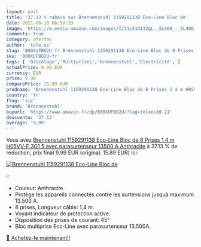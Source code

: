```yaml
---
layout: post
title: '37.13 % rabais sur Brennenstuhl 1159291138 Eco-Line Bloc de'
date: 2021-06-18 06:58:33
image: 'https://m.media-amazon.com/images/I/31L51OI32gL._SL500_._SL400_.jpg'
comments: true
category: ofertas
author: 'tole.es'
slug: 'B00XUFBO2U-fr Brennenstuhl 1159291138 Eco-Line Bloc de 8 Prises 1 4 m...'
sku: 'B00XUFBO2U-fr'
tags: [ 'Bricolage','Multiprises','brennenstuhl','Électricité', ]
actualPrice: 9.99 EUR
currency: EUR
price: 9.99
comparePrice: 15.89 EUR
prodname: 'Brennenstuhl 1159291138 Eco-Line Bloc de 8 Prises 1 4 m H05VV-F 3G1 5 avec parasurtenseur 13500 A Anthracite'
country: 'fr'
flag: '🇫🇷'
brand: 'Brennenstuhl'
buyurl: 'https://www.amazon.fr/dp/B00XUFBO2U/?tag=tolees0d-21'
descuento: '37.13'
average: '9.99'
---
```


Vous avez [Brennenstuhl 1159291138 Eco-Line Bloc de 8 Prises 1 4 m H05VV-F 3G1 5 avec parasurtenseur 13500 A Anthracite](https://www.amazon.fr/dp/B00XUFBO2U/?tag=tolees0d-21)  à  37.13 % de réduction, prix final  9.99 EUR (original: 15.89 EUR) ici:

[![Brennenstuhl 1159291138 Eco-Line Bloc de](https://m.media-amazon.com/images/I/31L51OI32gL._SL500_._SL400_.jpg)](https://www.amazon.fr/dp/B00XUFBO2U/?tag=tolees0d-21)

ℹ️:

- Couleur: Anthracite.
- Protège les appareils connectés contre les surtensions jusquà maximum 13.500 A.
- 8 prises, Longueur câble: 1,4 m.
- Voyant indicateur de protection active.
- Disposition des prises de courant: 45°
- Bloc multiprise Eco-Line avec parasurtenseur 13.500A.

[🛒 Achetez-le maintenant!!](https://www.amazon.fr/dp/B00XUFBO2U/?tag=tolees0d-21)
